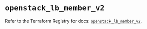 # `openstack_lb_member_v2`

Refer to the Terraform Registry for docs: [`openstack_lb_member_v2`](https://registry.terraform.io/providers/terraform-provider-openstack/openstack/3.0.0/docs/resources/lb_member_v2).
